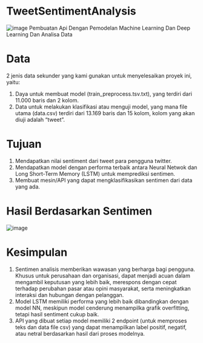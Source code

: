 # TweetSentimentAnalysis
![image](https://github.com/yapensa/TweetSentimentAnalysis/assets/8088664/366acd2b-9018-45c4-9b21-3f4a01a4a8f0)
Pembuatan Api Dengan Pemodelan Machine Learning Dan Deep Learning Dan Analisa Data

# Data
2 jenis data sekunder yang kami gunakan untuk menyelesaikan proyek ini, yaitu:

1. Daya untuk membuat model (train_preprocess.tsv.txt), yang terdiri dari 11.000 baris dan 2 kolom.
2. Data untuk melakukan klasifikasi atau menguji model, yang mana file utama (data.csv) terdiri dari 13.169 baris dan 15 kolom, kolom yang akan diuji adalah “tweet”.

# Tujuan
1. Mendapatkan nilai sentiment dari tweet para pengguna twitter.
2. Mendapatkan model dengan performa terbaik antara Neural Netwok dan Long Short-Term Memory (LSTM) untuk memprediksi sentimen. 
3. Membuat mesin/API yang dapat mengklasifikasikan sentimen dari data yang ada.

# Hasil Berdasarkan Sentimen
![image](https://github.com/yapensa/TweetSentimentAnalysis/assets/8088664/26716029-7c6c-4491-a015-3c7ee4eeef1d)

# Kesimpulan
1. Sentimen analisis memberikan wawasan yang berharga bagi pengguna. Khusus untuk perusahaan dan organisasi, dapat menjadi acuan dalam mengambil keputusan yang lebih baik, merespons dengan cepat terhadap perubahan pasar atau opini masyarakat, serta meningkatkan interaksi dan hubungan dengan pelanggan. 
2. Model LSTM memiliki performa yang lebih baik dibandingkan dengan model NN, meskipun model cenderung menampilka grafik overfitting, tetapi hasil sentiment cukup baik.
3. API yang dibuat setiap model memiliki 2 endpoint (untuk memproses teks dan data file csv) yang dapat menampilkan label positif, negatif, atau netral berdasarkan hasil dari proses modelnya.
